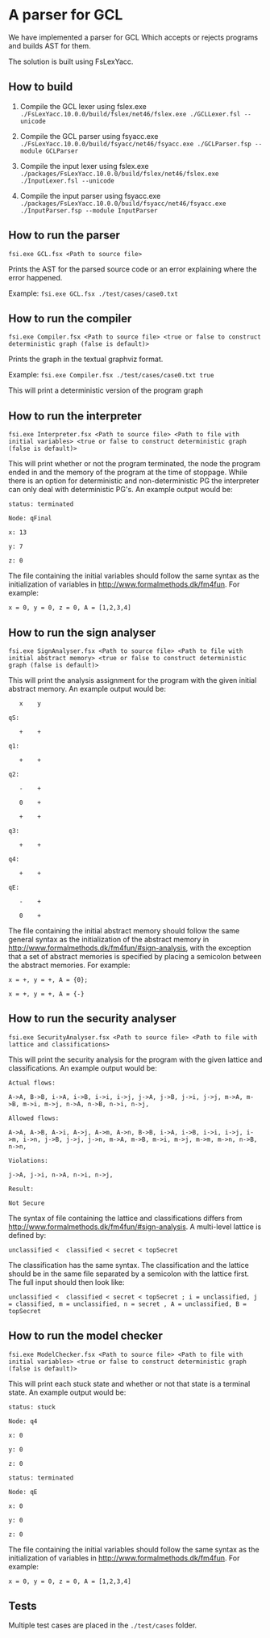 #  A parser for GCL
We have implemented a parser for GCL Which accepts or rejects programs and builds AST for them. 

The solution is built using FsLexYacc.

## How to build
1. Compile the GCL lexer using fslex.exe
`./FsLexYacc.10.0.0/build/fslex/net46/fslex.exe ./GCLLexer.fsl --unicode`

2. Compile the GCL parser using fsyacc.exe
`./FsLexYacc.10.0.0/build/fsyacc/net46/fsyacc.exe ./GCLParser.fsp --module GCLParser`

3. Compile the input lexer using fslex.exe
`./packages/FsLexYacc.10.0.0/build/fslex/net46/fslex.exe ./InputLexer.fsl --unicode`

4. Compile the input parser using fsyacc.exe
`./packages/FsLexYacc.10.0.0/build/fsyacc/net46/fsyacc.exe ./InputParser.fsp --module InputParser`


## How to run the parser
`fsi.exe GCL.fsx <Path to source file>` 

Prints the AST for the parsed source code or an error explaining where the error happened.

Example:
`fsi.exe GCL.fsx ./test/cases/case0.txt` 

## How to run the compiler
`fsi.exe Compiler.fsx <Path to source file> <true or false to construct deterministic graph (false is default)>` 

Prints the graph in the textual graphviz format.

Example:
`fsi.exe Compiler.fsx ./test/cases/case0.txt true`

This will print a deterministic version of the program graph

## How to run the interpreter
`fsi.exe Interpreter.fsx <Path to source file> <Path to file with initial variables> <true or false to construct deterministic graph (false is default)>`

This will print whether or not the program terminated, the node the program ended in and the memory of the program at the time of stoppage. While there is an option for deterministic and non-deterministic PG the interpreter can only deal with deterministic PG's. An example output would be:

`status: terminated`

`Node: qFinal`

`x: 13`

`y: 7`

`z: 0`

The file containing the initial variables should follow the same syntax as the initialization of variables in http://www.formalmethods.dk/fm4fun. For example:

`x = 0, y = 0, z = 0, A = [1,2,3,4]`

## How to run the sign analyser
`fsi.exe SignAnalyser.fsx <Path to source file> <Path to file with initial abstract memory> <true or false to construct deterministic graph (false is default)>`

This will print the analysis assignment for the program with the given initial abstract memory. An example output would be:

       x    y

`qS:`

       +    +
   
`q1:`

       +    +
    
`q2:`

       -    +
    
       0    +
    
       +    +
    
`q3:`

       +    +
    
`q4:`

       +    +
    
`qE:`

       -    +
    
       0    +


The file containing the initial abstract memory should follow the same general syntax as the initialization of the abstract memory in http://www.formalmethods.dk/fm4fun/#sign-analysis, with the exception that a set of abstract memories is specified by placing a semicolon between the abstract memories. For example:

`x = +, y = +, A = {0};`

`x = +, y = +, A = {-}`

## How to run the security analyser
`fsi.exe SecurityAnalyser.fsx <Path to source file> <Path to file with lattice and classifications>`

This will print the security analysis for the program with the given lattice and classifications. An example output would be:

`Actual flows:`

`A->A, B->B, i->A, i->B, i->i, i->j, j->A, j->B, j->i, j->j, m->A, m->B, m->i, m->j, n->A, n->B, n->i, n->j,`

`Allowed flows:`

`A->A, A->B, A->i, A->j, A->m, A->n, B->B, i->A, i->B, i->i, i->j, i->m, i->n, j->B, j->j, j->n, m->A, m->B, m->i, m->j, m->m, m->n, n->B, n->n,`

`Violations:`

`j->A, j->i, n->A, n->i, n->j,`

`Result:`

`Not Secure`

The syntax of file containing the lattice and classifications differs from http://www.formalmethods.dk/fm4fun/#sign-analysis. A multi-level lattice is defined by:

`unclassified <  classified < secret < topSecret`

The classification has the same syntax. The classification and the lattice should be in the same file separated by a semicolon with the lattice first. The full input should then look like:

`unclassified <  classified < secret < topSecret ; i = unclassified, j = classified, m = unclassified, n = secret , A = unclassified, B = topSecret`

## How to run the model checker
`fsi.exe ModelChecker.fsx <Path to source file> <Path to file with initial variables> <true or false to construct deterministic graph (false is default)>`

This will print each stuck state and whether or not that state is a terminal state. An example output would be:

`status: stuck`

`Node: q4`

`x: 0`

`y: 0`

`z: 0`


`status: terminated`

`Node: qE`

`x: 0`

`y: 0`

`z: 0`

The file containing the initial variables should follow the same syntax as the initialization of variables in http://www.formalmethods.dk/fm4fun. For example:

`x = 0, y = 0, z = 0, A = [1,2,3,4]`


## Tests
Multiple test cases are placed in the `./test/cases` folder.


